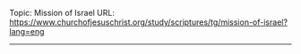 Topic: Mission of Israel
URL: https://www.churchofjesuschrist.org/study/scriptures/tg/mission-of-israel?lang=eng

---


